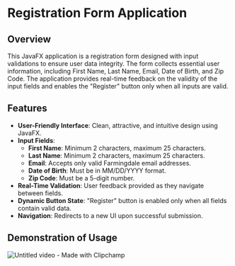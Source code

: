 # Registration Form Application

## Overview

This JavaFX application is a registration form designed with input validations to ensure user data integrity. The form collects essential user information, including First Name, Last Name, Email, Date of Birth, and Zip Code. The application provides real-time feedback on the validity of the input fields and enables the "Register" button only when all inputs are valid.

## Features

- **User-Friendly Interface**: Clean, attractive, and intuitive design using JavaFX.
- **Input Fields**:
  - **First Name**: Minimum 2 characters, maximum 25 characters.
  - **Last Name**: Minimum 2 characters, maximum 25 characters.
  - **Email**: Accepts only valid Farmingdale email addresses.
  - **Date of Birth**: Must be in MM/DD/YYYY format.
  - **Zip Code**: Must be a 5-digit number.
- **Real-Time Validation**: User feedback provided as they navigate between fields.
- **Dynamic Button State**: "Register" button is enabled only when all fields contain valid data.
- **Navigation**: Redirects to a new UI upon successful submission.


## Demonstration of Usage
![Untitled video - Made with Clipchamp](https://github.com/user-attachments/assets/c98c2fc4-db38-42d2-97c2-821b6c4e3042)
